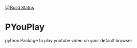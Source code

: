 [![Build Status](https://travis-ci.com/omi10859/PyouPlay.svg?branch=master)](https://travis-ci.com/omi10859/PyouPlay)
# PYouPlay
python Package to play youtube video on your default browser  

